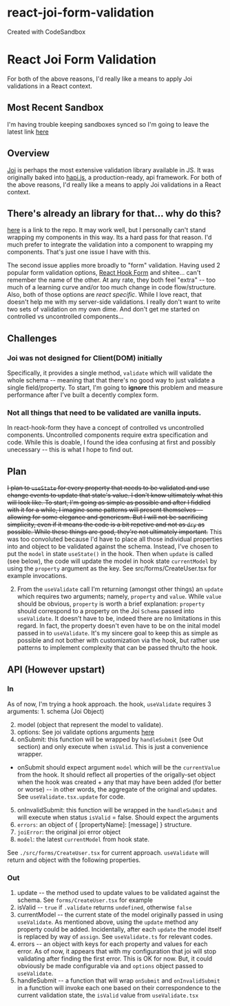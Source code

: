 # react-joi-form-validation

Created with CodeSandbox

# React Joi Form Validation

For both of the above reasons, I'd really like a means to apply Joi validations in a React context.

## Most Recent Sandbox

I'm having trouble keeping sandboxes synced so I'm going to leave the latest link [here](https://codesandbox.io/s/youthful-allen-lh22k)

## Overview

[Joi](https://github.com/sideway/joi) is perhaps the most extensive validation library available in JS. It was originally baked into [hapi.js](https://hapi.dev/), a production-ready, api framework.
For both of the above reasons, I'd really like a means to apply Joi validations in a React context.

## There's already an library for that... why do this?

[here](https://github.com/greena13/react-joi-validation) is a link to the repo. It may work well, but I personally can't stand wrapping my components in this way. Its a hard pass for that reason. I'd much prefer to integrate the validation into a component to wrapping my components. That's just one issue I have with this.

The second issue applies more broadly to "form" validation. Having used 2 popular form validation options, [React Hook Form](https://react-hook-form.com/) and shitee... can't remember the name of the other. At any rate, they both feel "extra" -- too much of a learning curve and/or too much change in code flow/structure. Also, both of those options are _react specific_. While I love react, that doesn't help me with my server-side validations. I really don't want to write two sets of validation on my own dime. And don't get me started on controlled vs uncontrolled components...

## Challenges

### Joi was not designed for Client(DOM) initially

Specifically, it provides a single method, `validate` which will validate the whole schema -- meaning that that there's no good way to just validate a single field/property. To start, I'm going to **ignore** this problem and measure performance after I've built a decently complex form.

### Not all things that need to be validated are vanilla inputs.

In react-hook-form they have a concept of controlled vs uncontrolled components. Uncontrolled components require extra specification and code. While this is doable, I found the idea confusing at first and possibly unecessary -- this is what I hope to find out.

## Plan

~~I plan to `useState` for every property that needs to be validated and use change events to update that state's value. I don't know ultimately what this will look like. To start, I'm going as simple as possible and after I fiddled with it for a while, I imagine some patterns will present themselves -- allowing for some elegance and genericsm. But I will not be sacrificing simplicity, even if it means the code is a bit repetive and not as `dry` as possible. While these things are good, they're not ultimately important.~~
This was too convoluted because I'd have to place all those individual properties into and object to be validated against the schema. Instead, I've chosen to put the `model` in state `useState()` in the hook. Then when `update` is called (see below), the code will update the model in hook state `currentModel` by using the `property` argument as the key. See src/forms/CreateUser.tsx for example invocations.

2. From the `useValidate` call I'm returning (amongst other things) an `update` which requires two arguments; namely, `property` and `value`.
   While `value` should be obvious, `property` is worth a brief explanation: `property` should correspond to a property on the Joi `Schema` passed into `useValidate`. It doesn't have to be, indeed there are no limitations in this regard. In fact, the property doesn't even have to be on the inital model passed in to `useValidate`. It's my sincere goal to keep this as simple as possible and not bother with customization via the hook, but rather use patterns to implement complexity that can be passed thru/to the hook.

## API (However upstart)

### In

As of now, I'm trying a hook approach. the hook, `useValidate` requires 3 arguments: 1. schema (Joi Object)

2. model (object that represent the model to validate).
3. options: See joi validate options arguments [here](https://joi.dev/api/?v=17.3.0#anyvalidatevalue-options)
4. onSubmit: this function will be wrapped by `handleSubmit` (see Out section) and only execute when `isValid`. This is just a convenience wrapper.

- onSubmit should expect argument `model` which will be the `currentValue` from the hook. It should reflect all properties of the origally-set object when the hook was created + any that may have been added (for better or worse) -- in other words, the aggregate of the original and updates. See `useValidate.tsx.update` for code.

5. onInvalidSubmit: this function will be wrapped in the `handleSubmit` and will execute when status `isValid` = false. Should expect the arguments
1. `errors`: an object of { [propertyName]: [message] } structure.
1. `joiError`: the original joi error object
1. `model`: the latest `currentModel` from hook state.

See `./src/forms/CreateUser.tsx` for current approach. `useValidate` will return and object with the following properties.

### Out

1. update -- the method used to update values to be validated against the schema. See `forms/CreateUser.tsx` for example
2. isValid -- `true` if `.validate` returns `undefined`, otherwise `false`
3. currentModel -- the current state of the model originally passed in using `useValidate`. As mentioned above, using the `update` method any property could be added. Incidentally, after each `update` the model itself is replaced by way of `assign`. See `useValidate.ts` for relevant codes.
4. errors -- an object with keys for each property and values for each error. As of now, it appears that with my configuration that joi will stop validating after finding the first error. This is OK for now. But, it could obviously be made configurable via and `options` object passed to `useValidate`.
5. handleSubmit -- a function that will wrap `onSubmit` and `onInvalidSubmit` in a function will invoke each one based on their correspondence to the current validation state, the `isValid` value from `useValidate.tsx`
